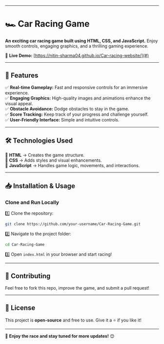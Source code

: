 ***

# 🏎️ Car Racing Game  

**An exciting car racing game built using HTML, CSS, and JavaScript.** Enjoy smooth controls, engaging graphics, and a thrilling gaming experience.  

🚀 **Live Demo:** [https://nitin-sharma04.github.io/Car-racing-website/](#) 

***

## 🎯 Features  
✅ **Real-time Gameplay:** Fast and responsive controls for an immersive experience.  
✅ **Engaging Graphics:** High-quality images and animations enhance the visual appeal.  
✅ **Obstacle Avoidance:** Dodge obstacles to stay in the game.  
✅ **Score Tracking:** Keep track of your progress and challenge yourself.  
✅ **User-Friendly Interface:** Simple and intuitive controls.  

---

## 🛠️ Technologies Used  
🔹 **HTML** → Creates the game structure.  
🔹 **CSS** → Adds styles and visual enhancements.  
🔹 **JavaScript** → Handles game logic, movements, and interactions.  

---

## 📥 Installation & Usage  
### Clone and Run Locally  
1️⃣ Clone the repository:  
   ```sh
   git clone https://github.com/your-username/Car-Racing-Game.git
   ```  
2️⃣ Navigate to the project folder:  
   ```sh
   cd Car-Racing-Game
   ```  
3️⃣ Open `index.html` in your browser and start racing!  

---

## 🌟 Contributing  
Feel free to fork this repo, improve the game, and submit a pull request!  

---

## 📜 License  
This project is **open-source** and free to use. Give it a ⭐ if you like it!  

---

🚀 **Enjoy the race and stay tuned for more updates!** 😊

